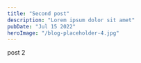 ```yaml
---
title: "Second post"
description: "Lorem ipsum dolor sit amet"
pubDate: "Jul 15 2022"
heroImage: "/blog-placeholder-4.jpg"
---
```


post 2
